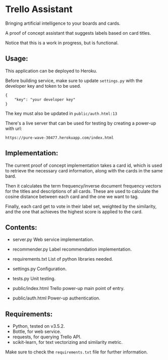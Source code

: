 Trello Assistant
================

Bringing artificial intelligence to your boards and cards.

A proof of concept assistant that suggests labels based on card titles.

Notice that this is a work in progress, but is functional.

Usage:
------

This application can be deployed to Heroku.

Before building service, make sure to update `settings.py` with
the developer key and token to be used.
```
{
    "key": "your developer key"
}
```

The key must also be updated in `public/auth.html:13`

There's a live server that can be used for testing by creating a power-up
with url:
```
https://pure-wave-30477.herokuapp.com/index.html
```

Implementation:
---------------

The current proof of concept implementation takes a card id, which is used to
retrieve the necessary card information, along with the cards in the same
bard.

Then it calculates the term frequency/inverse document frequency vectors
for the titles and descriptions of all cards. These are used to calculate
the cosine distance between each card and the one we want to tag.

Finally, each card get to vote in their label set, weighted by the similarity,
and the one that achieves the highest score is applied to the card.

Contents:
---------

+ server.py
    Web service implementation.

+ recommender.py
    Label recommendation implementation.

+ requirements.txt
    List of python libraries needed.

+ settings.py
    Configuration.

+ tests.py
    Unit testing.

+ public/index.html
    Trello power-up main point of entry.

+ public/auth.html
    Power-up authentication.


Requirements:
-------------

+ Python, tested on v3.5.2.
+ Bottle, for web service.
+ requests, for querying Trello API.
+ scikit-learn, for text vectorizing and similarity metric.

Make sure to check the `requirements.txt` file for further information.